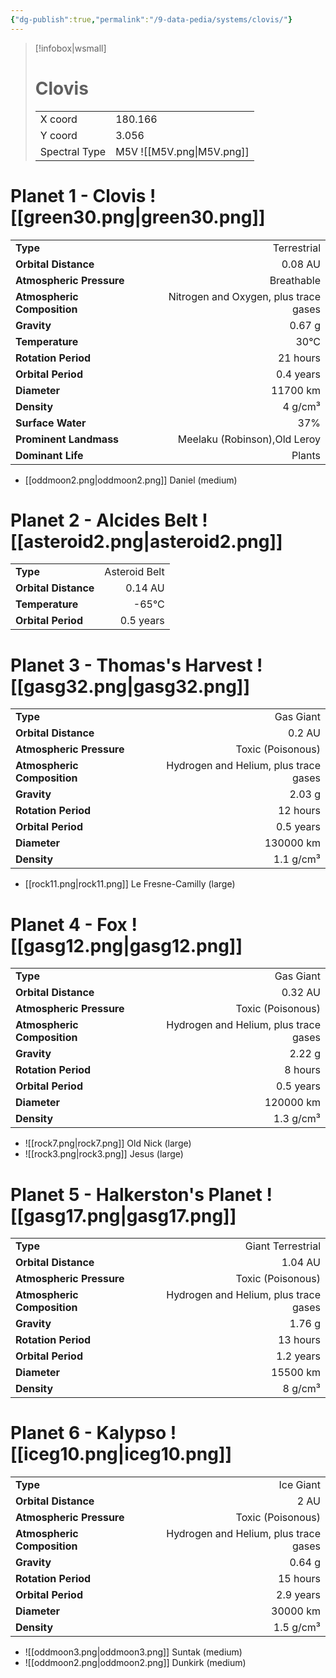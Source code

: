 ```yaml
---
{"dg-publish":true,"permalink":"/9-data-pedia/systems/clovis/"}
---
```


> [!infobox|wsmall]
> # Clovis
> | | |
> | - | - |
> | X coord | 180.166 |
> | Y coord| 3.056 |
> | Spectral Type | M5V ![[M5V.png\|M5V.png]] |

# Planet 1 - Clovis ![[green30.png\|green30.png]]
|                             |                           |
| --------------------------- | -------------------------:|
| **Type**                    |             Terrestrial |
| **Orbital Distance**        |   0.08 AU |
| **Atmospheric Pressure**    |       Breathable |
| **Atmospheric Composition** |      Nitrogen and Oxygen, plus trace gases |
| **Gravity**                 |        0.67 g |
| **Temperature**             |    30°C |
| **Rotation Period**         |  21 hours |
| **Orbital Period** | 0.4 years |
| **Diameter**                |      11700 km | 
| **Density**                 |    4 g/cm³ |
| **Surface Water**           |           37% | 
| **Prominent Landmass**      |         Meelaku (Robinson),Old Leroy | 
| **Dominant Life**           |         Plants |



- [[oddmoon2.png\|oddmoon2.png]] Daniel (medium)

# Planet 2 - Alcides Belt ![[asteroid2.png\|asteroid2.png]]
|                             |                           |
| --------------------------- | -------------------------:|
| **Type**                    |             Asteroid Belt |
| **Orbital Distance**        |   0.14 AU |
| **Temperature**             |    -65°C |
| **Orbital Period** | 0.5 years |





# Planet 3 - Thomas's Harvest ![[gasg32.png\|gasg32.png]]
|                             |                           |
| --------------------------- | -------------------------:|
| **Type**                    |             Gas Giant |
| **Orbital Distance**        |   0.2 AU |
| **Atmospheric Pressure**    |       Toxic (Poisonous) |
| **Atmospheric Composition** |      Hydrogen and Helium, plus trace gases |
| **Gravity**                 |        2.03 g |
| **Rotation Period**         |  12 hours |
| **Orbital Period** | 0.5 years |
| **Diameter**                |      130000 km | 
| **Density**                 |    1.1 g/cm³ |



- [[rock11.png\|rock11.png]] Le Fresne-Camilly (large)

# Planet 4 - Fox ![[gasg12.png\|gasg12.png]]
|                             |                           |
| --------------------------- | -------------------------:|
| **Type**                    |             Gas Giant |
| **Orbital Distance**        |   0.32 AU |
| **Atmospheric Pressure**    |       Toxic (Poisonous) |
| **Atmospheric Composition** |      Hydrogen and Helium, plus trace gases |
| **Gravity**                 |        2.22 g |
| **Rotation Period**         |  8 hours |
| **Orbital Period** | 0.5 years |
| **Diameter**                |      120000 km | 
| **Density**                 |    1.3 g/cm³ |



- ![[rock7.png\|rock7.png]] Old Nick (large)
- ![[rock3.png\|rock3.png]] Jesus (large)


# Planet 5 - Halkerston's Planet ![[gasg17.png\|gasg17.png]]
|                             |                           |
| --------------------------- | -------------------------:|
| **Type**                    |             Giant Terrestrial |
| **Orbital Distance**        |   1.04 AU |
| **Atmospheric Pressure**    |       Toxic (Poisonous) |
| **Atmospheric Composition** |      Hydrogen and Helium, plus trace gases |
| **Gravity**                 |        1.76 g |
| **Rotation Period**         |  13 hours |
| **Orbital Period** | 1.2 years |
| **Diameter**                |      15500 km | 
| **Density**                 |    8 g/cm³ |





# Planet 6 - Kalypso ![[iceg10.png\|iceg10.png]]
|                             |                           |
| --------------------------- | -------------------------:|
| **Type**                    |             Ice Giant |
| **Orbital Distance**        |   2 AU |
| **Atmospheric Pressure**    |       Toxic (Poisonous) |
| **Atmospheric Composition** |      Hydrogen and Helium, plus trace gases |
| **Gravity**                 |        0.64 g |
| **Rotation Period**         |  15 hours |
| **Orbital Period** | 2.9 years |
| **Diameter**                |      30000 km | 
| **Density**                 |    1.5 g/cm³ |



- ![[oddmoon3.png\|oddmoon3.png]] Suntak (medium)
- ![[oddmoon2.png\|oddmoon2.png]] Dunkirk (medium)


